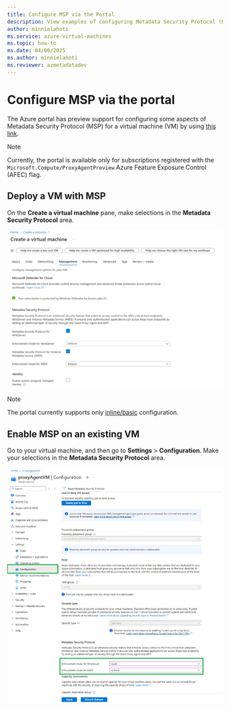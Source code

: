 ```yaml
---
title: Configure MSP via the Portal
description: View examples of configuring Metadata Security Protocol (MSP) for a new or existing virtual machine via the Azure portal.
author: minnielahoti
ms.service: azure-virtual-machines
ms.topic: how-to
ms.date: 04/08/2025
ms.author: minnielahoti
ms.reviewer: azmetadatadev
---
```


# Configure MSP via the portal

The Azure portal has preview support for configuring some aspects of Metadata Security Protocol (MSP) for a virtual machine (VM) by using [this link](https://ms.portal.azure.com/?feature.canmodifystamps=true&Microsoft_Azure_Compute=flight34).

> [!NOTE]
> Currently, the portal is available only for subscriptions registered with the `Microsoft.Compute/ProxyAgentPreview` Azure Feature Exposure Control (AFEC) flag.

## Deploy a VM with MSP

On the **Create a virtual machine** pane, make selections in the **Metadata Security Protocol** area.

![Screenshot that shows selections for deploying a new virtual machine with Metadata Security Protocol.](../images/portal-greenfield.png)

> [!NOTE]
> The portal currently supports only [inline/basic](../configuration.md#inline-configuration) configuration.

## Enable MSP on an existing VM

Go to your virtual machine, and then go to **Settings** > **Configuration**. Make your selections in the **Metadata Security Protocol** area.

![Screenshot that shows selections for enabling Metadata Security Protocol on an existing virtual machine.](../images/portal-brownfield.png)
